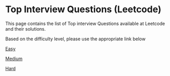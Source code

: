 # Top Interview Questions \(Leetcode\)

This page contains the list of Top interview Questions available at Leetcode and their solutions.

Based on the difficulty level, please use the appropriate link below

[Easy](top-interview-questions-easy-leetcode.md)

[Medium](top-interview-questions-medium-leetcode.md)

[Hard](top-interview-questions-hard-leetcode.md)



